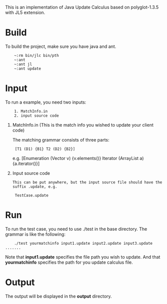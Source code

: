This is an implementation of Java Update Calculus based on polyglot-1.3.5 with JL5 extension. 

Build
=====================================================================
To build the project, make sure you have java and ant.

        ~:rm bin/jlc bin/pth
        ~:ant
        ~:ant jl
        ~:ant update

Input
============================================================================
To run a example, you need two inputs:

        1. MatchInfo.in
        2. input source code

1. MatchInfo.in (This is the match info you wished to update your client code)

    The matching grammar consists of three parts:
	
        [T1 (D1) {B1} T2 (D2) {B2}]

    e.g.  [Enumeration (Vector v) {v.elements()} Iterator (ArrayList a) {a.iterator()}]

2. Input source code

       This can be put anywhere, but the input source file should have the suffix .update, e.g.
        
        TestCase.update


Run
============================================================================

To run the test case, you need to use ./test in the base directory. The grammar is like the following:

        ./test yourmatchinfo input1.update input2.update input3.update .......

Note that **input1.update** specifies the file path you wish to update.
And that **yourmatchinfo** specifies the path for you update calculus file.

Output
============================================================================
The output will be displayed in the **output** directory.



